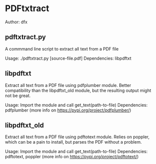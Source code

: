 # PDFtxtract

Author: dfx

## pdftxtract.py

A commmand line script to extract all text from a PDF file

Usage: ./pdftxtract.py [source-file.pdf]
Dependencies: libpdftxt

## libpdftxt

Extract all text from a PDF file using pdfplumber module.
Better compatibility than the libpdftxt_old module, but
the resulting output might not be great.

Usage: Import the module and call get_text(path-to-file)
Dependencies: pdfplumber (more info on https://pypi.org/project/pdfplumber/)

## libpdftxt_old

Extract all text from a PDF file using pdftotext module.
Relies on poppler, which can be a pain to install, but
parses the PDF without a problem.

Usage: Import the module and call get_text(path-to-file)
Dependencies: pdftotext, poppler (more info on https://pypi.org/project/pdftotext/)